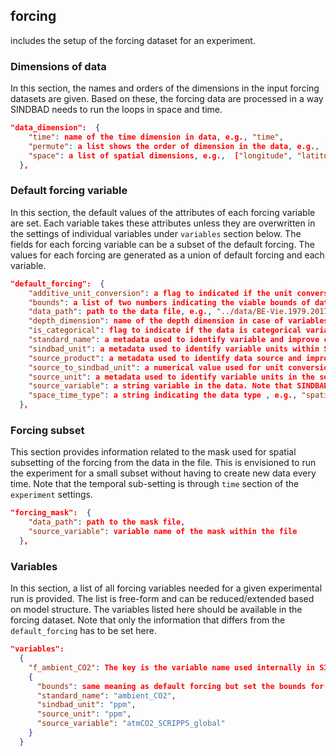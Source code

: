 ## forcing

includes the setup of the forcing dataset for an experiment. 

### Dimensions of data
In this section, the names and orders of the dimensions in the input forcing datasets are given. Based on these, the forcing data are processed in a way SINDBAD needs to run the loops in space and time. 


````json
"data_dimension":  {
    "time": name of the time dimension in data, e.g., "time",
    "permute": a list shows the order of dimension in the data, e.g., ["time", "longitude", "latitude"],
    "space": a list of spatial dimensions, e.g.,  ["longitude", "latitude"]
  },
````
### Default forcing variable
In this section, the default values of the attributes of each forcing variable are set. Each variable takes these attributes unless they are overwritten in the settings of individual variables under ```variables``` section below. The fields for each forcing variable can be a subset of the default forcing. The values for each forcing are generated as a union of default forcing and each variable.

````json
"default_forcing":  {
    "additive_unit_conversion": a flag to indicated if the unit conversion is additive. If true, the unit conversion factor is added to the data, if false, it is multiplied.
    "bounds": a list of two numbers indicating the viable bounds of data after unit conversion, e.g., [0, 100] for a variable. Note that the data outside bounds are truncated and not replaced by a NaN,
    "data_path": path to the data file, e.g., "../data/BE-Vie.1979.2017.daily.nc". Note that the path can be absolute or relative to the base Julia environment of a given experiment,
    "depth_dimension": name of the depth dimension in case of variables with depth dimension, defaults to null which means none,
    "is_categorical": flag to indicate if the data is categorical variable,
    "standard_name": a metadata used to identify variable and improve clarity. Note that it is not used in data processing and calculation.,
    "sindbad_unit": a metadata used to identify variable units within SINDBAD and improve clarity. Note that it is not used in data processing and calculation.,
    "source_product": a metadata used to identify data source and improve clarity. Note that it is not used in data processing and calculation, e.g., "FLUXNET",
    "source_to_sindbad_unit": a numerical value used for unit conversion of the variable on the go,
    "source_unit": a metadata used to identify variable units in the source data and improve clarity. Note that it is not used in data processing and calculation.,
    "source_variable": a string variable in the data. Note that SINDBAD variable names are the keys listed under variables,
    "space_time_type": a string indicating the data type , e.g., "spatiotemporal" for data with time and space dimensions
  },
  ````
### Forcing subset
This section provides information related to the mask used for spatial subsetting of the forcing from the data in the file. This is envisioned to run the experiment for a small subset without having to create new data every time. Note that the temporal sub-setting is through ```time``` section of the ```experiment``` settings. 

````json
"forcing_mask":  {
    "data_path": path to the mask file,
    "source_variable": variable name of the mask within the file
  },
````

### Variables
In this section, a list of all forcing variables needed for a given experimental run is provided. The list is free-form and can be reduced/extended based on model structure. The variables listed here should be available in the forcing dataset. Note that only the information that differs from the ```default_forcing``` has to be set here.

````json
"variables":  
  {
    "f_ambient_CO2": The key is the variable name used internally in SINDBAD. By convention used f_ as the prefix of all forcing variables that are loaded from data file. This allows separation with variables that computed within SINDBAD 
    {
      "bounds": same meaning as default forcing but set the bounds for the given variable, e.g. for ambient CO2: [200, 500],
      "standard_name": "ambient_CO2",
      "sindbad_unit": "ppm",
      "source_unit": "ppm",
      "source_variable": "atmCO2_SCRIPPS_global"
    }
  }
````